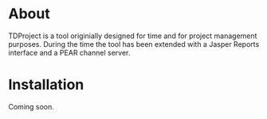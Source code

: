 # About

TDProject is a tool originially designed for time and for 
project management purposes. During the time the tool has
been extended with a Jasper Reports interface and a PEAR
channel server.

# Installation

Coming soon.